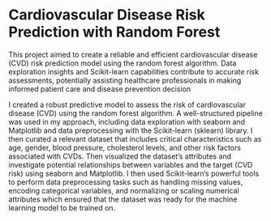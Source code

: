 # Cardiovascular Disease Risk Prediction with Random Forest
This project aimed to create a reliable and efficient cardiovascular disease (CVD) risk prediction model using the random forest algorithm. 
Data exploration insights and Scikit-learn capabilities contribute to accurate risk assessments, potentially assisting healthcare professionals in making informed patient care and disease prevention decision

I created a robust predictive model to assess the risk of cardiovascular disease (CVD) using the random forest algorithm. 
A well-structured pipeline was used in my approach, including data exploration with seaborn and Matplotlib and data preprocessing with the Scikit-learn (sklearn) library.
I then curated a relevant dataset that includes critical characteristics such as age, gender, blood pressure, cholesterol levels, and other risk factors associated with CVDs. 
Then visualized the dataset’s attributes and investigate potential relationships between variables and the target (CVD risk) using seaborn and Matplotlib. 
I then used Scikit-learn’s powerful tools to perform data preprocessing tasks such as handling missing values, encoding categorical variables, and normalizing or scaling numerical attributes which ensured that the dataset was ready for the machine learning model to be trained on.

